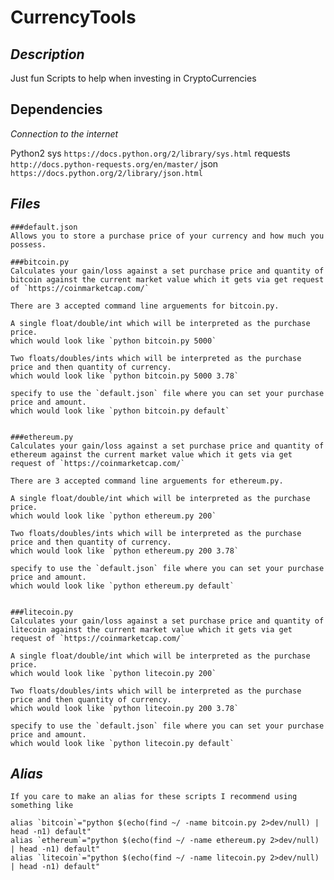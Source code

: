 # CurrencyTools

## *Description*
Just fun Scripts to help when investing in CryptoCurrencies

## Dependencies

*Connection to the internet*

Python2
	sys `https://docs.python.org/2/library/sys.html`
	requests `http://docs.python-requests.org/en/master/`
	json `https://docs.python.org/2/library/json.html`


## *Files*

	###default.json
	Allows you to store a purchase price of your currency and how much you possess.  

	###bitcoin.py 
	Calculates your gain/loss against a set purchase price and quantity of bitcoin against the current market value which it gets via get request of `https://coinmarketcap.com/`

	There are 3 accepted command line arguements for bitcoin.py. 
	
	A single float/double/int which will be interpreted as the purchase price.
	which would look like `python bitcoin.py 5000`

	Two floats/doubles/ints which will be interpreted as the purchase price and then quantity of currency.
	which would look like `python bitcoin.py 5000 3.78`

	specify to use the `default.json` file where you can set your purchase price and amount.
	which would look like `python bitcoin.py default`


	###ethereum.py
	Calculates your gain/loss against a set purchase price and quantity of ethereum against the current market value which it gets via get request of `https://coinmarketcap.com/`

	There are 3 accepted command line arguements for ethereum.py. 
	
	A single float/double/int which will be interpreted as the purchase price.
	which would look like `python ethereum.py 200`

	Two floats/doubles/ints which will be interpreted as the purchase price and then quantity of currency.
	which would look like `python ethereum.py 200 3.78`

	specify to use the `default.json` file where you can set your purchase price and amount.
	which would look like `python ethereum.py default`


	###litecoin.py
	Calculates your gain/loss against a set purchase price and quantity of litecoin against the current market value which it gets via get request of `https://coinmarketcap.com/`

	A single float/double/int which will be interpreted as the purchase price.
	which would look like `python litecoin.py 200`

	Two floats/doubles/ints which will be interpreted as the purchase price and then quantity of currency.
	which would look like `python litecoin.py 200 3.78`

	specify to use the `default.json` file where you can set your purchase price and amount.
	which would look like `python litecoin.py default`

## *Alias*
	If you care to make an alias for these scripts I recommend using something like
	
	alias `bitcoin`="python $(echo(find ~/ -name bitcoin.py 2>dev/null) | head -n1) default"
	alias `ethereum`="python $(echo(find ~/ -name ethereum.py 2>dev/null) | head -n1) default"
	alias `litecoin`="python $(echo(find ~/ -name litecoin.py 2>dev/null) | head -n1) default"

